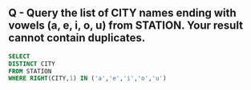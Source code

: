 ## Q - Query the list of CITY names ending with vowels (a, e, i, o, u) from STATION. Your result cannot contain duplicates.

```sql
SELECT 
DISTINCT CITY
FROM STATION 
WHERE RIGHT(CITY,1) IN ('a','e','i','o','u')
